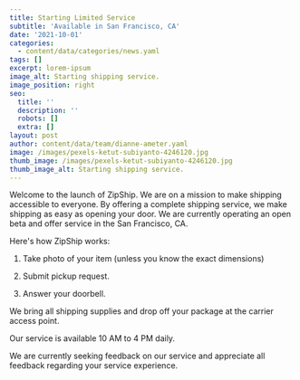 ```yaml
---
title: Starting Limited Service
subtitle: 'Available in San Francisco, CA'
date: '2021-10-01'
categories:
  - content/data/categories/news.yaml
tags: []
excerpt: lorem-ipsum
image_alt: Starting shipping service.
image_position: right
seo:
  title: ''
  description: ''
  robots: []
  extra: []
layout: post
author: content/data/team/dianne-ameter.yaml
image: /images/pexels-ketut-subiyanto-4246120.jpg
thumb_image: /images/pexels-ketut-subiyanto-4246120.jpg
thumb_image_alt: Starting shipping service.
---
```

Welcome to the launch of ZipShip. We are on a mission to make shipping accessible to everyone. By offering a complete shipping service, we make shipping as easy as opening your door. We are currently operating an open beta and offer service in the San Francisco, CA.

Here's how ZipShip works:

1.  Take photo of your item (unless you know the exact dimensions)

2.  Submit pickup request.

3.  Answer your doorbell.

We bring all shipping supplies and drop off your package at the carrier access point.

Our service is available 10 AM to 4 PM daily.

We are currently seeking feedback on our service and appreciate all feedback regarding your service experience.
